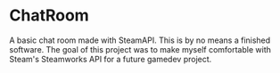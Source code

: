 # ChatRoom
A basic chat room made with SteamAPI. This is by no means a finished software. The goal of this project was to make myself comfortable with Steam's Steamworks API for a future gamedev project.
